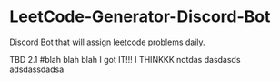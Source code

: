 # LeetCode-Generator-Discord-Bot
Discord Bot that will assign leetcode problems daily.


TBD
2.1
#blah blah blah
I got IT!!! I THINKKK notdas dasdasds
adsdassdadsa
